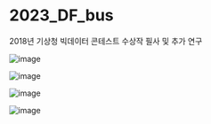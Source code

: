 # 2023_DF_bus

2018년 기상청 빅데이터 콘테스트 수상작 필사 및 추가 연구 

![image](https://github.com/qkrwlfjddl/2023_DF_bus/assets/139184027/01cb99bb-f670-445e-9211-0bdca57c9a24)

![image](https://github.com/qkrwlfjddl/2023_DF_bus/assets/139184027/76bdfb1d-1e7c-4b5b-b752-e25bdb2a60b6)

![image](https://github.com/qkrwlfjddl/2023_DF_bus/assets/139184027/bdbaab4d-af8e-4b67-8fbb-da3ba4aba93a)

![image](https://github.com/qkrwlfjddl/2023_DF_bus/assets/139184027/445c3893-692a-479d-aaeb-b4c12e3211cd)
